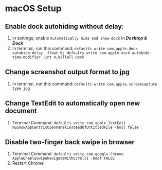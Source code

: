 # macOS Setup

## Enable dock autohiding without delay:
1. In settings, enable `Automatically hide and show dock` in _**Desktop & Dock**_
2. In terminal, run this command: `defaults write com.apple.dock autohide-delay -float 0; defaults write com.apple.dock autohide-time-modifier -int 0;killall Dock`

## Change screenshot output format to jpg
1. In terminal, run this command: `defaults write com.apple.screencapture type jpg`

## Change TextEdit to automatically open new document
1. Terminal Command: `defaults write com.apple.TextEdit NSShowAppCentricOpenPanelInsteadOfUntitledFile -bool false`

## Disable two-finger back swipe in browser
1. Terminal Command: `defaults write com.google.Chrome AppleEnableSwipeNavigateWithScrolls -bool FALSE`
2. Restart Chrome
